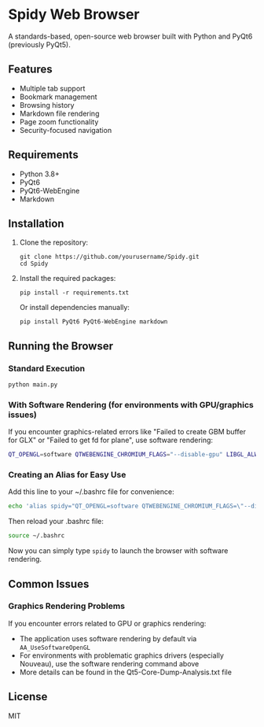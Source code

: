 # Spidy Web Browser

A standards-based, open-source web browser built with Python and PyQt6 (previously PyQt5).

## Features

- Multiple tab support
- Bookmark management
- Browsing history
- Markdown file rendering
- Page zoom functionality
- Security-focused navigation

## Requirements

- Python 3.8+
- PyQt6
- PyQt6-WebEngine
- Markdown

## Installation

1. Clone the repository:
   ```
   git clone https://github.com/yourusername/Spidy.git
   cd Spidy
   ```

2. Install the required packages:
   ```
   pip install -r requirements.txt
   ```

   Or install dependencies manually:
   ```
   pip install PyQt6 PyQt6-WebEngine markdown
   ```

## Running the Browser

### Standard Execution

```bash
python main.py
```

### With Software Rendering (for environments with GPU/graphics issues)

If you encounter graphics-related errors like "Failed to create GBM buffer for GLX" or "Failed to get fd for plane", use software rendering:

```bash
QT_OPENGL=software QTWEBENGINE_CHROMIUM_FLAGS="--disable-gpu" LIBGL_ALWAYS_SOFTWARE=1 python main.py
```

### Creating an Alias for Easy Use

Add this line to your ~/.bashrc file for convenience:

```bash
echo 'alias spidy="QT_OPENGL=software QTWEBENGINE_CHROMIUM_FLAGS=\"--disable-gpu\" LIBGL_ALWAYS_SOFTWARE=1 python /path/to/Spidy/main.py\""' >> ~/.bashrc
```

Then reload your .bashrc file:

```bash
source ~/.bashrc
```

Now you can simply type `spidy` to launch the browser with software rendering.

## Common Issues

### Graphics Rendering Problems

If you encounter errors related to GPU or graphics rendering:
- The application uses software rendering by default via `AA_UseSoftwareOpenGL`
- For environments with problematic graphics drivers (especially Nouveau), use the software rendering command above
- More details can be found in the Qt5-Core-Dump-Analysis.txt file

## License

MIT
